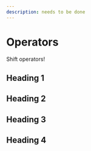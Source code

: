 ```yaml
---
description: needs to be done
---
```


# Operators

Shift operators!

## Heading 1

## Heading 2

## Heading 3

## Heading 4
